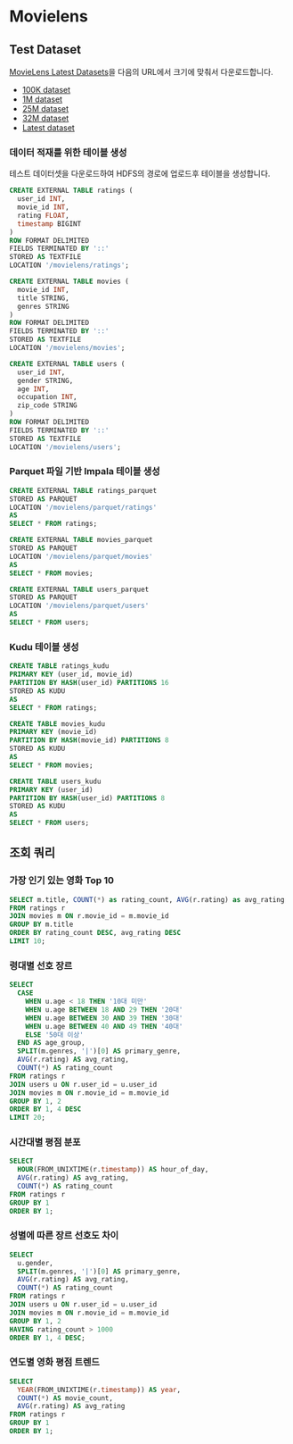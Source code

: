 # Movielens

## Test Dataset

[MovieLens Latest Datasets](https://grouplens.org/datasets/movielens/latest/)을 다음의 URL에서 크기에 맞춰서 다운로드합니다.

* [100K dataset](https://files.grouplens.org/datasets/movielens/ml-latest-small.zip)
* [1M dataset](https://files.grouplens.org/datasets/movielens/ml-1m.zip)
* [25M dataset](https://files.grouplens.org/datasets/movielens/ml-25m.zip)
* [32M dataset](https://files.grouplens.org/datasets/movielens/ml-32m.zip)
* [Latest dataset](https://files.grouplens.org/datasets/movielens/ml-latest.zip)

### 데이터 적재를 위한 테이블 생성

테스트 데이터셋을 다운로드하여 HDFS의 경로에 업로드후 테이블을 생성합니다.

```sql
CREATE EXTERNAL TABLE ratings (
  user_id INT,
  movie_id INT,
  rating FLOAT,
  timestamp BIGINT
)
ROW FORMAT DELIMITED
FIELDS TERMINATED BY '::'
STORED AS TEXTFILE
LOCATION '/movielens/ratings';

CREATE EXTERNAL TABLE movies (
  movie_id INT,
  title STRING,
  genres STRING
)
ROW FORMAT DELIMITED
FIELDS TERMINATED BY '::'
STORED AS TEXTFILE
LOCATION '/movielens/movies';

CREATE EXTERNAL TABLE users (
  user_id INT,
  gender STRING,
  age INT,
  occupation INT,
  zip_code STRING
)
ROW FORMAT DELIMITED
FIELDS TERMINATED BY '::'
STORED AS TEXTFILE
LOCATION '/movielens/users';
```

### Parquet 파일 기반 Impala 테이블 생성

```sql
CREATE EXTERNAL TABLE ratings_parquet
STORED AS PARQUET
LOCATION '/movielens/parquet/ratings'
AS
SELECT * FROM ratings;

CREATE EXTERNAL TABLE movies_parquet
STORED AS PARQUET
LOCATION '/movielens/parquet/movies'
AS
SELECT * FROM movies;

CREATE EXTERNAL TABLE users_parquet
STORED AS PARQUET
LOCATION '/movielens/parquet/users'
AS
SELECT * FROM users;
```

### Kudu 테이블 생성

```sql
CREATE TABLE ratings_kudu
PRIMARY KEY (user_id, movie_id)
PARTITION BY HASH(user_id) PARTITIONS 16
STORED AS KUDU
AS
SELECT * FROM ratings;

CREATE TABLE movies_kudu
PRIMARY KEY (movie_id)
PARTITION BY HASH(movie_id) PARTITIONS 8
STORED AS KUDU
AS
SELECT * FROM movies;

CREATE TABLE users_kudu
PRIMARY KEY (user_id)
PARTITION BY HASH(user_id) PARTITIONS 8
STORED AS KUDU
AS
SELECT * FROM users;
```

## 조회 쿼리

### 가장 인기 있는 영화 Top 10

```sql
SELECT m.title, COUNT(*) as rating_count, AVG(r.rating) as avg_rating
FROM ratings r
JOIN movies m ON r.movie_id = m.movie_id
GROUP BY m.title
ORDER BY rating_count DESC, avg_rating DESC
LIMIT 10;
```

### 령대별 선호 장르

```sql
SELECT 
  CASE 
    WHEN u.age < 18 THEN '10대 미만'
    WHEN u.age BETWEEN 18 AND 29 THEN '20대'
    WHEN u.age BETWEEN 30 AND 39 THEN '30대'
    WHEN u.age BETWEEN 40 AND 49 THEN '40대'
    ELSE '50대 이상'
  END AS age_group,
  SPLIT(m.genres, '|')[0] AS primary_genre,
  AVG(r.rating) AS avg_rating,
  COUNT(*) AS rating_count
FROM ratings r
JOIN users u ON r.user_id = u.user_id
JOIN movies m ON r.movie_id = m.movie_id
GROUP BY 1, 2
ORDER BY 1, 4 DESC
LIMIT 20;
```

### 시간대별 평점 분포

```sql
SELECT 
  HOUR(FROM_UNIXTIME(r.timestamp)) AS hour_of_day,
  AVG(r.rating) AS avg_rating,
  COUNT(*) AS rating_count
FROM ratings r
GROUP BY 1
ORDER BY 1;
```

### 성별에 따른 장르 선호도 차이

```sql
SELECT 
  u.gender,
  SPLIT(m.genres, '|')[0] AS primary_genre,
  AVG(r.rating) AS avg_rating,
  COUNT(*) AS rating_count
FROM ratings r
JOIN users u ON r.user_id = u.user_id
JOIN movies m ON r.movie_id = m.movie_id
GROUP BY 1, 2
HAVING rating_count > 1000
ORDER BY 1, 4 DESC;
```

### 연도별 영화 평점 트렌드

```sql
SELECT 
  YEAR(FROM_UNIXTIME(r.timestamp)) AS year,
  COUNT(*) AS movie_count,
  AVG(r.rating) AS avg_rating
FROM ratings r
GROUP BY 1
ORDER BY 1;
```
